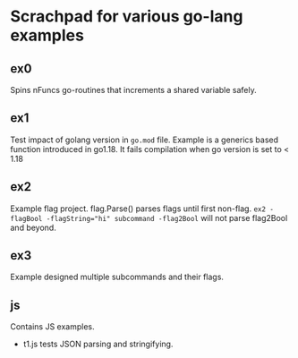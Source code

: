 # Scrachpad for various go-lang examples

## ex0

Spins nFuncs go-routines that increments a shared variable safely.

## ex1

Test impact of golang version in `go.mod` file. Example is a generics based function introduced in go1.18.
It fails compilation when go version is set to < 1.18

## ex2

Example flag project. flag.Parse() parses flags until first non-flag.
`ex2 -flagBool -flagString="hi" subcommand -flag2Bool` will not parse flag2Bool and beyond.

## ex3

Example designed multiple subcommands and their flags.

## js

Contains JS examples.
 - t1.js tests JSON parsing and stringifying.
